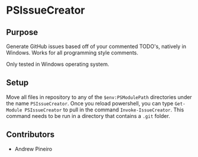 # PSIssueCreator

## Purpose
Generate GitHub issues based off of your commented TODO's, natively in Windows. Works for all programming style comments. 

Only tested in Windows operating system.

## Setup

Move all files in repository to any of the `$env:PSModulePath` directories under the name `PSIssueCreator`. Once you reload powershell, you can type `Get-Module PSIssueCreator` to pull in the command `Invoke-IssueCreator`. This command needs to be run in a directory that contains a `.git` folder.

## Contributors
* Andrew Pineiro